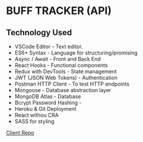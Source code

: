 # BUFF TRACKER (API)

## Technology Used
* VSCode Editor - Text editor.
* ES6+ Syntax - Language for structuring/promising
* Async / Await - Front and Back End
* React Hooks - Functional components
* Redux with DevTools - State management
* JWT (JSON Web Tokens) - Authentication <!--Something better?--> 
* Postman HTTP Client - To test HTTP endpoints
* Mongoose - Database abstraction layer
* MongoDB Atlas - Database
* Bcrypt Password Hashing -  <!--Something better?-->
* Heroku & Git Deployment
* React withou CRA
* SASS for styling

[Client Repo](https://github.com/djakattack/bufftrack-client-beta)